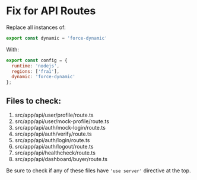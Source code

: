 # Fix for API Routes

Replace all instances of:

```js
export const dynamic = 'force-dynamic'
```

With:

```js
export const config = {
  runtime: 'nodejs',
  regions: ['fra1'],
  dynamic: 'force-dynamic'
};
```

## Files to check:

1. src/app/api/user/profile/route.ts
2. src/app/api/user/mock-profile/route.ts
3. src/app/api/auth/mock-login/route.ts
4. src/app/api/auth/verify/route.ts
5. src/app/api/auth/login/route.ts
6. src/app/api/auth/logout/route.ts
7. src/app/api/healthcheck/route.ts
8. src/app/api/dashboard/buyer/route.ts

Be sure to check if any of these files have `'use server'` directive at the top. 
